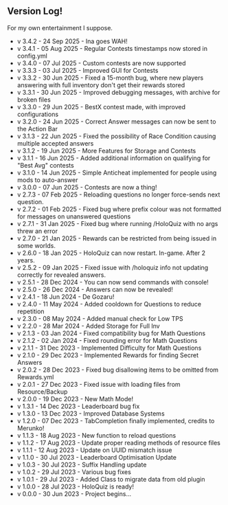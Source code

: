 ## Version Log!
For my own entertainment I suppose.

- v 3.4.2 - 24 Sep 2025 - Ina goes WAH!
- v 3.4.1 - 05 Aug 2025 - Regular Contests timestamps now stored in config.yml
- v 3.4.0 - 07 Jul 2025 - Custom contests are now supported
- v 3.3.3 - 03 Jul 2025 - Improved GUI for Contests
- v 3.3.2 - 30 Jun 2025 - Fixed a 15-month bug, where new players answering with full inventory don't get their rewards stored
- v 3.3.1 - 30 Jun 2025 - Improved debugging messages, with archive for broken files
- v 3.3.0 - 29 Jun 2025 - BestX contest made, with improved configurations
- v 3.2.0 - 24 Jun 2025 - Correct Answer messages can now be sent to the Action Bar
- v 3.1.3 - 22 Jun 2025 - Fixed the possibility of Race Condition causing multiple accepted answers
- v 3.1.2 - 19 Jun 2025 - More Features for Storage and Contests
- v 3.1.1 - 16 Jun 2025 - Added additional information on qualifying for "Best Avg" contests
- v 3.1.0 - 14 Jun 2025 - Simple Anticheat implemented for people using mods to auto-answer
- v 3.0.0 - 07 Jun 2025 - Contests are now a thing!
- v 2.7.3 - 07 Feb 2025 - Reloading questions no longer force-sends next question.
- v 2.7.2 - 01 Feb 2025 - Fixed bug where prefix colour was not formatted for messages on unanswered questions
- v 2.7.1 - 31 Jan 2025 - Fixed bug where running /HoloQuiz with no args threw an error
- v 2.7.0 - 21 Jan 2025 - Rewards can be restricted from being issued in some worlds.
- v 2.6.0 - 18 Jan 2025 - HoloQuiz can now restart. In-game. After 2 years.
- v 2.5.2 - 09 Jan 2025 - Fixed issue with /holoquiz info not updating correctly for revealed answers.
- v 2.5.1 - 28 Dec 2024 - You can now send commands with console!
- v 2.5.0 - 26 Dec 2024 - Answers can now be revealed!
- v 2.4.1 - 18 Jun 2024 - De Gozaru!
- v 2.4.0 - 11 May 2024 - Added cooldown for Questions to reduce repetition
- v 2.3.0 - 08 May 2024 - Added manual check for Low TPS
- v 2.2.0 - 28 Mar 2024 - Added Storage for Full Inv
- v 2.1.3 - 03 Jan 2024 - Fixed compatibility bug for Math Questions
- v 2.1.2 - 02 Jan 2024 - Fixed rounding error for Math Questions
- v 2.1.1 - 31 Dec 2023 - Implemented Difficulty for Math Questions
- v 2.1.0 - 29 Dec 2023 - Implemented Rewards for finding Secret Answers
- v 2.0.2 - 28 Dec 2023 - Fixed bug disallowing items to be omitted from Rewards.yml
- v 2.0.1 - 27 Dec 2023 - Fixed issue with loading files from Resource/Backup
- v 2.0.0 - 19 Dec 2023 - New Math Mode!
- v 1.3.1 - 14 Dec 2023 - Leaderboard bug fix
- v 1.3.0 - 13 Dec 2023 - Improved Database Systems
- v 1.2.0 - 07 Dec 2023 - TabCompletion finally implemented, credits to Merunko!
- v 1.1.3 - 18 Aug 2023 - New function to reload questions
- v 1.1.2 - 17 Aug 2023 - Update proper reading methods of resource files
- v 1.1.1 - 12 Aug 2023 - Update on UUID mismatch issue
- v 1.1.0 - 30 Jul 2023 - Leaderboard Optimisation Update
- v 1.0.3 - 30 Jul 2023 - Suffix Handling update
- v 1.0.2 - 29 Jul 2023 - Various bug fixes
- v 1.0.1 - 29 Jul 2023 - Added Class to migrate data from old plugin
- v 1.0.0 - 28 Jul 2023 - HoloQuiz is ready!
- v 0.0.0 - 30 Jun 2023 - Project begins...






